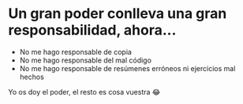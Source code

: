 # Un gran poder conlleva una gran responsabilidad, ahora...

- No me hago responsable de copia
- No me hago responsable del mal código
- No me hago responsable de resúmenes erróneos ni ejercicios mal hechos

Yo os doy el poder, el resto es cosa vuestra 😂
